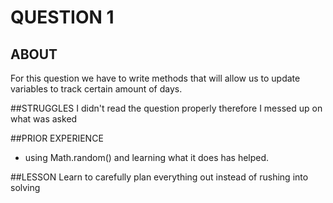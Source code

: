 # QUESTION 1 

## ABOUT
For this question we have to write methods that will allow us to update variables to track certain amount of days. 

##STRUGGLES 
I didn't read the question properly therefore I messed up on what was asked 

##PRIOR EXPERIENCE 
- using Math.random() and learning what it does has helped. 

##LESSON
Learn to carefully plan everything out instead of rushing into solving 



